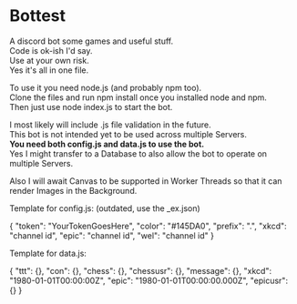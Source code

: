 # Bottest

A discord bot some games and useful stuff.     
Code is ok-ish I'd say.     
Use at your own risk.     
Yes it's all in one file.     

To use it you need node.js (and probably npm too).     
Clone the files and run npm install once you installed node and npm.     
Then just use node index.js to start the bot.

I most likely will include .js file validation in the future.     
This bot is not intended yet to be used across multiple Servers.     
**You need both config.js and data.js to use the bot.**     
Yes I might transfer to a Database to also allow the bot to operate on multiple Servers.     

Also I will await Canvas to be supported in Worker Threads so that it can render Images in the Background.

Template for config.js: (outdated, use the _ex.json)

{
  "token": "YourTokenGoesHere",
  "color": "#145DA0",
  "prefix": ".",
  "xkcd": "channel id",
  "epic": "channel id",
  "wel": "channel id"
}

Template for data.js:

{
  "ttt": {},
  "con": {},
  "chess": {},
  "chessusr": {},
  "message": {},
  "xkcd": "1980-01-01T00:00:00Z",
  "epic": "1980-01-01T00:00:00.000Z",
  "epicusr": {}
}
